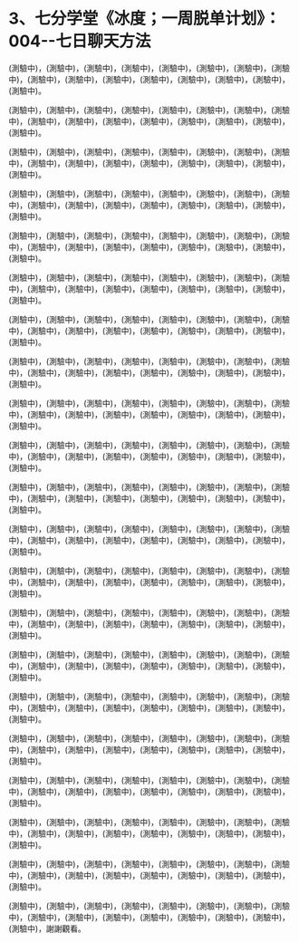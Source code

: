 # 3、七分学堂《冰度；一周脱单计划》：004--七日聊天方法

(測驗中)，(測驗中)，(測驗中)，(測驗中)，(測驗中)，(測驗中)，(測驗中)，(測驗中)，(測驗中)，(測驗中)，(測驗中)，(測驗中)，(測驗中)，(測驗中)，(測驗中)，(測驗中)。

(測驗中)，(測驗中)，(測驗中)，(測驗中)，(測驗中)，(測驗中)，(測驗中)，(測驗中)，(測驗中)，(測驗中)，(測驗中)，(測驗中)，(測驗中)，(測驗中)，(測驗中)，(測驗中)。

(測驗中)，(測驗中)，(測驗中)，(測驗中)，(測驗中)，(測驗中)，(測驗中)，(測驗中)，(測驗中)，(測驗中)，(測驗中)，(測驗中)，(測驗中)，(測驗中)，(測驗中)，(測驗中)。

(測驗中)，(測驗中)，(測驗中)，(測驗中)，(測驗中)，(測驗中)，(測驗中)，(測驗中)，(測驗中)，(測驗中)，(測驗中)，(測驗中)，(測驗中)，(測驗中)，(測驗中)，(測驗中)。

(測驗中)，(測驗中)，(測驗中)，(測驗中)，(測驗中)，(測驗中)，(測驗中)，(測驗中)，(測驗中)，(測驗中)，(測驗中)，(測驗中)，(測驗中)，(測驗中)，(測驗中)，(測驗中)。

(測驗中)，(測驗中)，(測驗中)，(測驗中)，(測驗中)，(測驗中)，(測驗中)，(測驗中)，(測驗中)，(測驗中)，(測驗中)，(測驗中)，(測驗中)，(測驗中)，(測驗中)，(測驗中)。

(測驗中)，(測驗中)，(測驗中)，(測驗中)，(測驗中)，(測驗中)，(測驗中)，(測驗中)，(測驗中)，(測驗中)，(測驗中)，(測驗中)，(測驗中)，(測驗中)，(測驗中)，(測驗中)。

(測驗中)，(測驗中)，(測驗中)，(測驗中)，(測驗中)，(測驗中)，(測驗中)，(測驗中)，(測驗中)，(測驗中)，(測驗中)，(測驗中)，(測驗中)，(測驗中)，(測驗中)，(測驗中)。

(測驗中)，(測驗中)，(測驗中)，(測驗中)，(測驗中)，(測驗中)，(測驗中)，(測驗中)，(測驗中)，(測驗中)，(測驗中)，(測驗中)，(測驗中)，(測驗中)，(測驗中)，(測驗中)。

(測驗中)，(測驗中)，(測驗中)，(測驗中)，(測驗中)，(測驗中)，(測驗中)，(測驗中)，(測驗中)，(測驗中)，(測驗中)，(測驗中)，(測驗中)，(測驗中)，(測驗中)，(測驗中)。

(測驗中)，(測驗中)，(測驗中)，(測驗中)，(測驗中)，(測驗中)，(測驗中)，(測驗中)，(測驗中)，(測驗中)，(測驗中)，(測驗中)，(測驗中)，(測驗中)，(測驗中)，(測驗中)。

(測驗中)，(測驗中)，(測驗中)，(測驗中)，(測驗中)，(測驗中)，(測驗中)，(測驗中)，(測驗中)，(測驗中)，(測驗中)，(測驗中)，(測驗中)，(測驗中)，(測驗中)，(測驗中)。

(測驗中)，(測驗中)，(測驗中)，(測驗中)，(測驗中)，(測驗中)，(測驗中)，(測驗中)，(測驗中)，(測驗中)，(測驗中)，(測驗中)，(測驗中)，(測驗中)，(測驗中)，(測驗中)。

(測驗中)，(測驗中)，(測驗中)，(測驗中)，(測驗中)，(測驗中)，(測驗中)，(測驗中)，(測驗中)，(測驗中)，(測驗中)，(測驗中)，(測驗中)，(測驗中)，(測驗中)，(測驗中)。

(測驗中)，(測驗中)，(測驗中)，(測驗中)，(測驗中)，(測驗中)，(測驗中)，(測驗中)，(測驗中)，(測驗中)，(測驗中)，(測驗中)，(測驗中)，(測驗中)，(測驗中)，(測驗中)。

(測驗中)，(測驗中)，(測驗中)，(測驗中)，(測驗中)，(測驗中)，(測驗中)，(測驗中)，(測驗中)，(測驗中)，(測驗中)，(測驗中)，(測驗中)，(測驗中)，(測驗中)，(測驗中)。

(測驗中)，(測驗中)，(測驗中)，(測驗中)，(測驗中)，(測驗中)，(測驗中)，(測驗中)，(測驗中)，(測驗中)，(測驗中)，(測驗中)，(測驗中)，(測驗中)，(測驗中)，(測驗中)。

(測驗中)，(測驗中)，(測驗中)，(測驗中)，(測驗中)，(測驗中)，(測驗中)，(測驗中)，(測驗中)，(測驗中)，(測驗中)，(測驗中)，(測驗中)，(測驗中)，(測驗中)，(測驗中)。

(測驗中)，(測驗中)，(測驗中)，(測驗中)，(測驗中)，(測驗中)，(測驗中)，(測驗中)，(測驗中)，(測驗中)，(測驗中)，(測驗中)，(測驗中)，(測驗中)，(測驗中)，(測驗中)。

(測驗中)，(測驗中)，(測驗中)，(測驗中)，(測驗中)，(測驗中)，(測驗中)，(測驗中)，(測驗中)，(測驗中)，(測驗中)，(測驗中)，(測驗中)，(測驗中)，(測驗中)，(測驗中)。

(測驗中)，(測驗中)，(測驗中)，(測驗中)，(測驗中)，(測驗中)，(測驗中)，(測驗中)，(測驗中)，(測驗中)，(測驗中)，(測驗中)，(測驗中)，(測驗中)，(測驗中)，(測驗中)，謝謝觀看。

